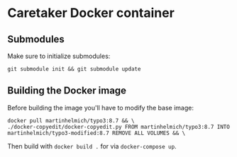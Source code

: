 # Caretaker Docker container

## Submodules

Make sure to initialize submodules:

```
git submodule init && git submodule update
```

## Building the Docker image

Before building the image you'll have to modify the base image:

```
docker pull martinhelmich/typo3:8.7 && \
./docker-copyedit/docker-copyedit.py FROM martinhelmich/typo3:8.7 INTO martinhelmich/typo3-modified:8.7 REMOVE ALL VOLUMES && \
```

Then build with `docker build .` for via `docker-compose up`.
